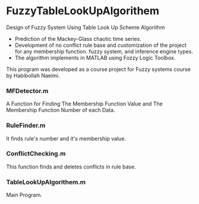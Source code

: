 # FuzzyTableLookUpAlgorithem
Design of Fuzzy System Using Table Look Up Scheme Algorithm
- Prediction of the Mackey-Glass chaotic time series.
- Development of no conflict rule base and customization of the project for any membership function.
fuzzy system, and inference engine types.
- The algorithm implements in MATLAB using Fozzy Logic Toolbox.

This program was developed as a course project for Fuzzy systems course by Habibollah Naeimi.


### MFDetector.m
A Function for Finding The Membership Function Value and The Membership Function Number of each Data.

### RuleFinder.m
It finds rule's number and it's membership value. 

### ConflictChecking.m
This function finds and deletes conflicts in rule base.

### TableLookUpAlgorithem.m
Main Program.
